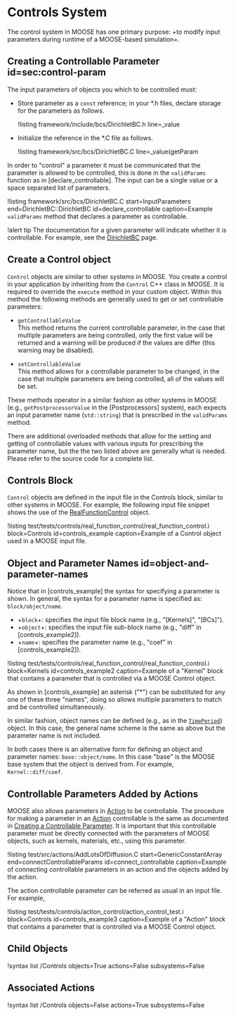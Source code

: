 # Controls System

The control system in MOOSE has one primary purpose: +to modify input parameters during runtime
of a MOOSE-based simulation+.

## Creating a Controllable Parameter id=sec:control-param

The input parameters of objects you which to be controlled must:

- Store parameter as a `const` reference; in your *.h files, declare storage for the parameters as
  follows.

  !listing framework/include/bcs/DirichletBC.h line=_value

- Initialize the reference in the *.C file as follows.

  !listing framework/src/bcs/DirichletBC.C line=_value(getParam

In order to "control" a parameter it must be communicated that the parameter is allowed to be
controlled, this is done in the `validParams` function as in [declare_controllable]. The input can
be a single value or a space separated list of parameters.

!listing framework/src/bcs/DirichletBC.C
         start=InputParameters
         end=DirichletBC::DirichletBC
         id=declare_controllable
         caption=Example `validParams` method that declares a parameter as controllable.

!alert tip
The documentation for a given parameter will indicate whether it is controllable. For example, see
the [DirichletBC](source/bcs/DirichletBC.md#input-parameters) page.

## Create a Control object

`Control` objects are similar to other systems in MOOSE. You create a control in your application
by inheriting from the `Control` C++ class in MOOSE. It is required to override the `execute`
method in your custom object. Within this method the following methods are generally used to get
or set controllable parameters:

- `getControllableValue` <br>
  This method returns the current controllable parameter, in the case that multiple parameters are
  being controlled, only the first value will be returned and a warning will be produced if the
  values are differ (this warning may be disabled).

- `setControllableValue` <br>
  This method allows for a controllable parameter to be changed, in the case that multiple
  parameters are being controlled, all of the values will be set.

These methods operator in a similar fashion as
other systems in MOOSE (e.g., `getPostprocessorValue` in the [Postprocessors] system), each
expects an input parameter name (`std::string`) that is prescribed in the `validParams` method.

There are additional overloaded methods that allow for the setting and getting of controllable values
with various inputs for prescribing the parameter name, but the the two listed above are generally
what is needed.  Please refer to the source code for a complete list.

## Controls Block

`Control` objects are defined in the input file in the Controls block, similar to other systems
in MOOSE. For example, the following input file snippet shows the use of the
[RealFunctionControl](/RealFunctionControl.md) object.

!listing test/tests/controls/real_function_control/real_function_control.i
         block=Controls
         id=controls_example
         caption=Example of a Control object used in a MOOSE input file.

## Object and Parameter Names id=object-and-parameter-names

Notice that in [controls_example] the syntax for specifying a parameter is shown. In general,
the syntax for a parameter name is specified as: `block/object/name`.

- +`block`+: specifies the input file block name (e.g., "[Kernels]", "[BCs]").
- +`object`+: specifies the input file sub-block name (e.g., "diff" in [controls_example2]).
- +`name`+: specifies the parameter name (e.g., "coef" in [controls_example2]).

!listing test/tests/controls/real_function_control/real_function_control.i
         block=Kernels
         id=controls_example2
         caption=Example of a "Kernel" block that contains a parameter that is controlled via a
                 MOOSE Control object.

As shown in [controls_example] an asterisk ("*") can be substituted for any one of these three
"names", doing so allows multiple parameters to match and be controlled simultaneously.

In similar fashion, object names can be defined (e.g., as in the
[`TimePeriod`](/TimePeriod.md)) object. In this case, the general name scheme is the same
as above but the parameter name is not included.

In both cases there is an alternative form for defining an object and parameter names:
`base::object/name`. In this case "base" is the MOOSE base system that the object is derived from.
For example, `Kernel::diff/coef`.

## Controllable Parameters Added by Actions

MOOSE also allows parameters in [Action](Action.md) to be controllable.
The procedure for making a parameter in an [Action](Action.md) controllable is the same as documented in [Creating a Controllable Parameter](syntax/Controls/index.md#sec:control-param).
It is important that this controllable parameter must be directly connected with the parameters of MOOSE objects, such as kernels, materials, etc., using this parameter.

!listing test/src/actions/AddLotsOfDiffusion.C
         start=GenericConstantArray
         end=connectControllableParams
         id=connect_controllable
         caption=Example of connecting controllable parameters in an action and the objects added by the action.

The action controllable parameter can be referred as usual in an input file. For example,

!listing test/tests/controls/action_control/action_control_test.i
         block=Controls
         id=controls_example3
         caption=Example of a "Action" block that contains a parameter that is controlled via a
                 MOOSE Control object.

## Child Objects

!syntax list /Controls objects=True actions=False subsystems=False

## Associated Actions

!syntax list /Controls objects=False actions=True subsystems=False
